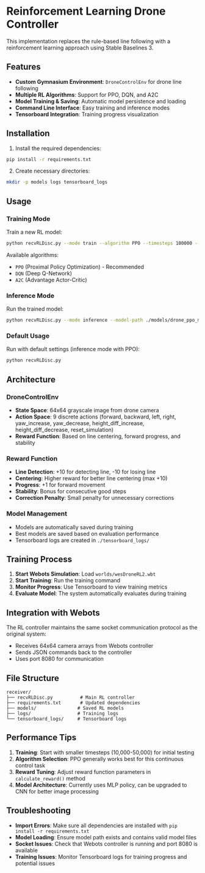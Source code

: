 # Reinforcement Learning Drone Controller

This implementation replaces the rule-based line following with a reinforcement learning approach using Stable Baselines 3.

## Features

- **Custom Gymnasium Environment**: `DroneControlEnv` for drone line following
- **Multiple RL Algorithms**: Support for PPO, DQN, and A2C
- **Model Training & Saving**: Automatic model persistence and loading
- **Command Line Interface**: Easy training and inference modes
- **Tensorboard Integration**: Training progress visualization

## Installation

1. Install the required dependencies:
```bash
pip install -r requirements.txt
```

2. Create necessary directories:
```bash
mkdir -p models logs tensorboard_logs
```

## Usage

### Training Mode

Train a new RL model:
```bash
python recvRLDisc.py --mode train --algorithm PPO --timesteps 100000 --model-path ./models/drone_ppo_model
```

Available algorithms:
- `PPO` (Proximal Policy Optimization) - Recommended
- `DQN` (Deep Q-Network)
- `A2C` (Advantage Actor-Critic)

### Inference Mode

Run the trained model:
```bash
python recvRLDisc.py --mode inference --model-path ./models/drone_ppo_model --algorithm PPO
```

### Default Usage

Run with default settings (inference mode with PPO):
```bash
python recvRLDisc.py
```

## Architecture

### DroneControlEnv
- **State Space**: 64x64 grayscale image from drone camera
- **Action Space**: 9 discrete actions (forward, backward, left, right, yaw_increase, yaw_decrease, height_diff_increase, height_diff_decrease, reset_simulation)
- **Reward Function**: Based on line centering, forward progress, and stability

### Reward Function
- **Line Detection**: +10 for detecting line, -10 for losing line
- **Centering**: Higher reward for better line centering (max +10)
- **Progress**: +1 for forward movement
- **Stability**: Bonus for consecutive good steps
- **Correction Penalty**: Small penalty for unnecessary corrections

### Model Management
- Models are automatically saved during training
- Best models are saved based on evaluation performance
- Tensorboard logs are created in `./tensorboard_logs/`

## Training Process

1. **Start Webots Simulation**: Load `worlds/wesDroneRL2.wbt`
2. **Start Training**: Run the training command
3. **Monitor Progress**: Use Tensorboard to view training metrics
4. **Evaluate Model**: The system automatically evaluates during training

## Integration with Webots

The RL controller maintains the same socket communication protocol as the original system:
- Receives 64x64 camera arrays from Webots controller
- Sends JSON commands back to the controller
- Uses port 8080 for communication

## File Structure

```
receiver/
├── recvRLDisc.py          # Main RL controller
├── requirements.txt       # Updated dependencies
├── models/               # Saved RL models
├── logs/                 # Training logs
└── tensorboard_logs/     # Tensorboard logs
```

## Performance Tips

1. **Training**: Start with smaller timesteps (10,000-50,000) for initial testing
2. **Algorithm Selection**: PPO generally works best for this continuous control task
3. **Reward Tuning**: Adjust reward function parameters in `calculate_reward()` method
4. **Model Architecture**: Currently uses MLP policy, can be upgraded to CNN for better image processing

## Troubleshooting

- **Import Errors**: Make sure all dependencies are installed with `pip install -r requirements.txt`
- **Model Loading**: Ensure model path exists and contains valid model files
- **Socket Issues**: Check that Webots controller is running and port 8080 is available
- **Training Issues**: Monitor Tensorboard logs for training progress and potential issues

